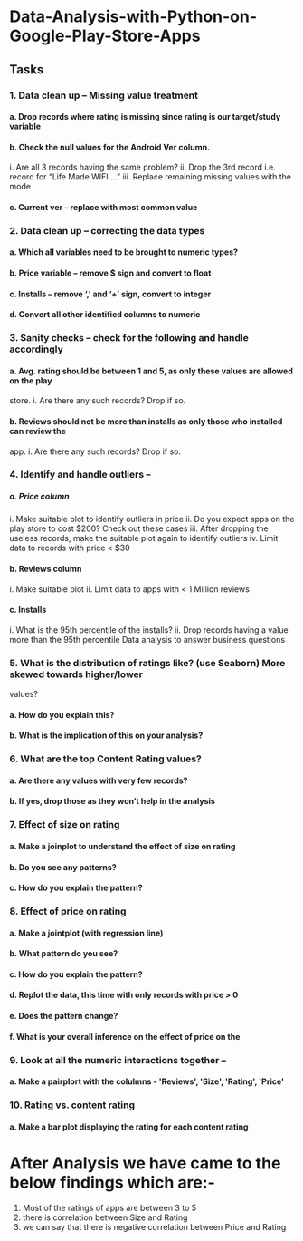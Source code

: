 # Data-Analysis-with-Python-on-Google-Play-Store-Apps

## Tasks
### 1. Data clean up – Missing value treatment
#### a. Drop records where rating is missing since rating is our target/study variable

#### b. Check the null values for the Android Ver column.
i. Are all 3 records having the same problem?
ii. Drop the 3rd record i.e. record for “Life Made WIFI …”
iii. Replace remaining missing values with the mode

#### c. Current ver – replace with most common value

### 2. Data clean up – correcting the data types
#### a. Which all variables need to be brought to numeric types?
#### b. Price variable – remove $ sign and convert to float
#### c. Installs – remove ‘,’ and ‘+’ sign, convert to integer
#### d. Convert all other identified columns to numeric

### 3. Sanity checks – check for the following and handle accordingly
#### a. Avg. rating should be between 1 and 5, as only these values are allowed on the play
store.
i. Are there any such records? Drop if so.

#### b. Reviews should not be more than installs as only those who installed can review the
app.
i. Are there any such records? Drop if so.

### 4. Identify and handle outliers –
##### a. Price column
i. Make suitable plot to identify outliers in price
ii. Do you expect apps on the play store to cost $200? Check out these cases
iii. After dropping the useless records, make the suitable plot again to identify
outliers
iv. Limit data to records with price < $30
#### b. Reviews column
i. Make suitable plot
ii. Limit data to apps with < 1 Million reviews
#### c. Installs
i. What is the 95th percentile of the installs?
ii. Drop records having a value more than the 95th percentile
Data analysis to answer business questions


### 5. What is the distribution of ratings like? (use Seaborn) More skewed towards higher/lower
values?
#### a. How do you explain this?
#### b. What is the implication of this on your analysis?

### 6. What are the top Content Rating values?
#### a. Are there any values with very few records?
#### b. If yes, drop those as they won’t help in the analysis

### 7. Effect of size on rating
#### a. Make a joinplot to understand the effect of size on rating
#### b. Do you see any patterns?
#### c. How do you explain the pattern?

### 8. Effect of price on rating
#### a. Make a jointplot (with regression line)
#### b. What pattern do you see?
#### c. How do you explain the pattern?
#### d. Replot the data, this time with only records with price > 0
#### e. Does the pattern change?
#### f. What is your overall inference on the effect of price on the 

### 9. Look at all the numeric interactions together –
#### a. Make a pairplort with the colulmns - 'Reviews', 'Size', 'Rating', 'Price'

### 10. Rating vs. content rating
#### a. Make a bar plot displaying the rating for each content rating


# After Analysis we have came to the below findings which are:-
1) Most of the ratings of apps are between 3 to 5
2) there is correlation between Size and Rating 
3) we can say that there is negative correlation between Price and Rating





